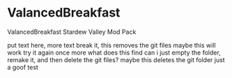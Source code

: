 # ValancedBreakfast
 ValancedBreakfast Stardew Valley Mod Pack
 
 put text here, more text
 break it, this removes the git files
 maybe this will work
 try it again
 once more
 what does this find
 can i just empty the folder, remake it, and then delete the git files?
 maybe this deletes the git folder
 just a goof test
 
 
